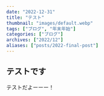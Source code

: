 ```yaml
---
date: "2022-12-31"
title: "テスト"
thumbnail: "images/default.webp"
tags: ["ブログ", "年末年始"]
categories: ["ブログ"]
archives: ["2022/12"]
aliases: ["posts/2022-final-post"]
---
```


## テストです

テストだよーーー！
